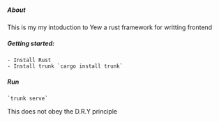 ##### About

This is my my intoduction to Yew a rust framework for writting frontend

##### Getting started:
    
    - Install Rust
    - Install trunk `cargo install trunk`

##### Run
    `trunk serve`

This does not obey the D.R.Y principle
